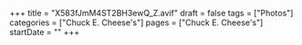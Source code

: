 +++
title = "X583fJmM4ST2BH3ewQ_Z.avif"
draft = false
tags = ["Photos"]
categories = ["Chuck E. Cheese's"]
pages = ["Chuck E. Cheese's"]
startDate = ""
+++

